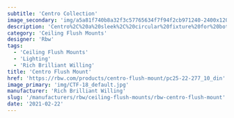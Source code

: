 ```yaml
---
subtitle: 'Centro Collection'
image_secondary: 'img/a5a81f740b8a32f3c57765634f7f94f2cb971240-2400x1200.png'
description: 'Centro%2C%20a%20sleek%2C%20circular%20fixture%20for%20both%20flushmount%20and%20pendant%20installation.%20With%20its%20slim%20profile%20and%20light-diffusing%20perforated%20edge%2C%20Centro%20possesses%20a%20subtle%20sophistication%20other%20fixtures%20don%u2019t.'
category: 'Ceiling Flush Mounts'
designer: 'Rbw'
tags:
  - 'Ceiling Flush Mounts'
  - 'Lighting'
  - 'Rich Brilliant Willing'
title: 'Centro Flush Mount'
href: 'https://rbw.com/products/centro-flush-mount/pc25-22-277_10_din'
image_primary: 'img/CTF-18_default.jpg'
manufacturer: 'Rich Brilliant Willing'
slug: '/manufacturers/rbw/ceiling-flush-mounts/rbw-centro-flush-mount'
date: '2021-02-22'
---
```

